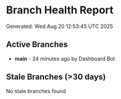 # Branch Health Report
Generated: Wed Aug 20 12:53:45 UTC 2025

## Active Branches
- **main** - 24 minutes ago by Dashboard Bot

## Stale Branches (>30 days)
No stale branches found

